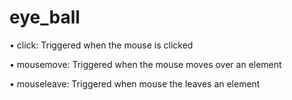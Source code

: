 # eye_ball

•	click: Triggered when the mouse is clicked

•	mousemove: Triggered when the mouse moves over an element

•	mouseleave: Triggered when mouse the leaves an element
